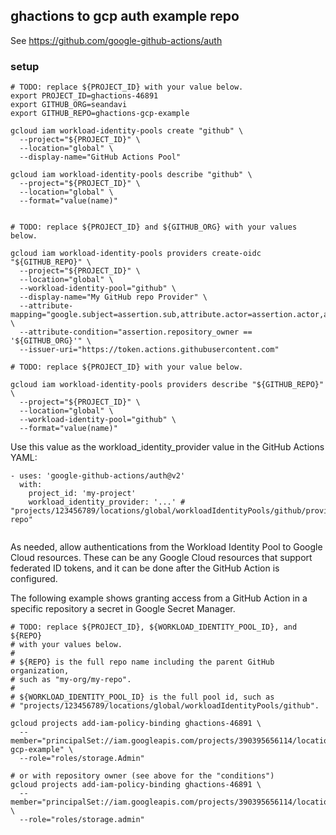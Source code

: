 ## ghactions to gcp auth example repo

See <https://github.com/google-github-actions/auth>

### setup

```
# TODO: replace ${PROJECT_ID} with your value below.
export PROJECT_ID=ghactions-46891
export GITHUB_ORG=seandavi
export GITHUB_REPO=ghactions-gcp-example

gcloud iam workload-identity-pools create "github" \
  --project="${PROJECT_ID}" \
  --location="global" \
  --display-name="GitHub Actions Pool"

gcloud iam workload-identity-pools describe "github" \
  --project="${PROJECT_ID}" \
  --location="global" \
  --format="value(name)"


# TODO: replace ${PROJECT_ID} and ${GITHUB_ORG} with your values below.

gcloud iam workload-identity-pools providers create-oidc "${GITHUB_REPO}" \
  --project="${PROJECT_ID}" \
  --location="global" \
  --workload-identity-pool="github" \
  --display-name="My GitHub repo Provider" \
  --attribute-mapping="google.subject=assertion.sub,attribute.actor=assertion.actor,attribute.repository=assertion.repository,attribute.repository_owner=assertion.repository_owner" \
  --attribute-condition="assertion.repository_owner == '${GITHUB_ORG}'" \
  --issuer-uri="https://token.actions.githubusercontent.com"

# TODO: replace ${PROJECT_ID} with your value below.

gcloud iam workload-identity-pools providers describe "${GITHUB_REPO}" \
  --project="${PROJECT_ID}" \
  --location="global" \
  --workload-identity-pool="github" \
  --format="value(name)"
```

Use this value as the workload_identity_provider value in the GitHub Actions YAML:

```
- uses: 'google-github-actions/auth@v2'
  with:
    project_id: 'my-project'
    workload_identity_provider: '...' # "projects/123456789/locations/global/workloadIdentityPools/github/providers/my-repo"


```
As needed, allow authentications from the Workload Identity Pool to Google Cloud resources. These can be any Google Cloud resources that support federated ID tokens, and it can be done after the GitHub Action is configured.

The following example shows granting access from a GitHub Action in a specific repository a secret in Google Secret Manager.
```
# TODO: replace ${PROJECT_ID}, ${WORKLOAD_IDENTITY_POOL_ID}, and ${REPO}
# with your values below.
#
# ${REPO} is the full repo name including the parent GitHub organization,
# such as "my-org/my-repo".
#
# ${WORKLOAD_IDENTITY_POOL_ID} is the full pool id, such as
# "projects/123456789/locations/global/workloadIdentityPools/github".

gcloud projects add-iam-policy-binding ghactions-46891 \
  --member="principalSet://iam.googleapis.com/projects/390395656114/locations/global/workloadIdentityPools/github/attribute.repository/ghactions-gcp-example" \
  --role="roles/storage.Admin"

# or with repository owner (see above for the "conditions")
gcloud projects add-iam-policy-binding ghactions-46891 \
  --member="principalSet://iam.googleapis.com/projects/390395656114/locations/global/workloadIdentityPools/github/attribute.repository_owner/seandavi" \
  --role="roles/storage.admin"
```


